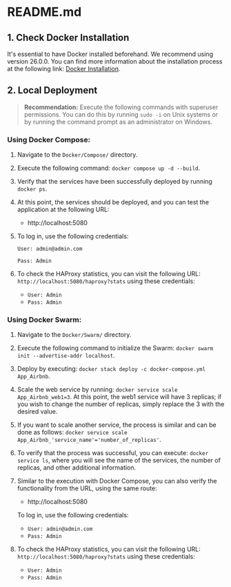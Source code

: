 # README.md

## 1. Check Docker Installation

It's essential to have Docker installed beforehand. We recommend using version 26.0.0. You can find more information about the installation process at the following link: [Docker Installation](https://docs.docker.com/engine/install/).

## 2. Local Deployment

> **Recommendation:** Execute the following commands with superuser permissions. You can do this by running `sudo -i` on Unix systems or by running the command prompt as an administrator on Windows.

### Using Docker Compose:

1. Navigate to the `Docker/Compose/` directory.
2. Execute the following command: `docker compose up -d --build`.
3. Verify that the services have been successfully deployed by running `docker ps`.
4. At this point, the services should be deployed, and you can test the application at the following URL:
    - http://localhost:5080
5. To log in, use the following credentials:
   
   `User: admin@admin.com`
   
   `Pass: Admin`
   
6. To check the HAProxy statistics, you can visit the following URL: `http://localhost:5080/haproxy?stats` using these credentials:
   - `User: Admin`
   - `Pass: Admin`

### Using Docker Swarm:

1. Navigate to the `Docker/Swarm/` directory.
2. Execute the following command to initialize the Swarm: `docker swarm init --advertise-addr localhost`.
3. Deploy by executing: `docker stack deploy -c docker-compose.yml App_Airbnb`.
4. Scale the web service by running: `docker service scale App_Airbnb_web1=3`. At this point, the web1 service will have 3 replicas; if you wish to change the number of replicas, simply replace the 3 with the desired value.
5. If you want to scale another service, the process is similar and can be done as follows: `docker service scale App_Airbnb_'service_name'='number_of_replicas'`.
6. To verify that the process was successful, you can execute: `docker service ls`, where you will see the name of the services, the number of replicas, and other additional information.
7. Similar to the execution with Docker Compose, you can also verify the functionality from the URL, using the same route:
   - http://localhost:5080
   
   To log in, use the following credentials:
   
   - `User: admin@admin.com`
   - `Pass: Admin`
8. To check the HAProxy statistics, you can visit the following URL: `http://localhost:5080/haproxy?stats` using these credentials:
   - `User: Admin`
   - `Pass: Admin`
